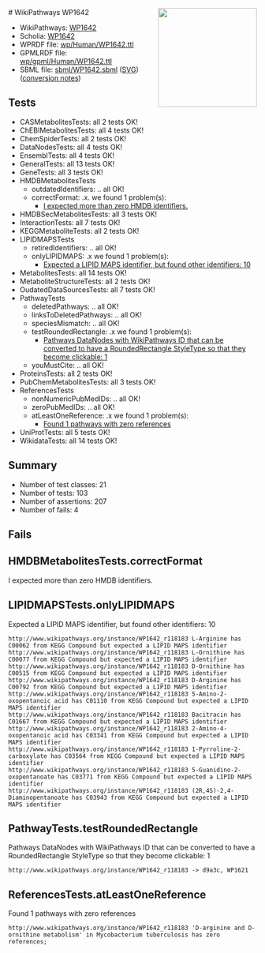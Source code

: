<img style="float: right; width: 200px" src="../logo.png" />
# WikiPathways WP1642

* WikiPathways: [WP1642](https://identifiers.org/wikipathways:WP1642)
* Scholia: [WP1642](https://scholia.toolforge.org/wikipathways/WP1642)
* WPRDF file: [wp/Human/WP1642.ttl](../wp/Human/WP1642.ttl)
* GPMLRDF file: [wp/gpml/Human/WP1642.ttl](../wp/gpml/Human/WP1642.ttl)
* SBML file: [sbml/WP1642.sbml](../sbml/WP1642.sbml) ([SVG](../sbml/WP1642.svg)) ([conversion notes](../sbml/WP1642.txt))

## Tests
* CASMetabolitesTests: all 2 tests OK!
* ChEBIMetabolitesTests: all 4 tests OK!
* ChemSpiderTests: all 2 tests OK!
* DataNodesTests: all 4 tests OK!
* EnsemblTests: all 4 tests OK!
* GeneralTests: all 13 tests OK!
* GeneTests: all 3 tests OK!
* HMDBMetabolitesTests
    * outdatedIdentifiers: .. all OK!
    * correctFormat: .x. we found 1 problem(s):
        * [I expected more than zero HMDB identifiers.](#ad154c1e)
* HMDBSecMetabolitesTests: all 3 tests OK!
* InteractionTests: all 7 tests OK!
* KEGGMetaboliteTests: all 2 tests OK!
* LIPIDMAPSTests
    * retiredIdentifiers: .. all OK!
    * onlyLIPIDMAPS: .x we found 1 problem(s):
        * [Expected a LIPID MAPS identifier, but found other identifiers: 10](#d0bfb678)
* MetabolitesTests: all 14 tests OK!
* MetaboliteStructureTests: all 2 tests OK!
* OudatedDataSourcesTests: all 7 tests OK!
* PathwayTests
    * deletedPathways: .. all OK!
    * linksToDeletedPathways: .. all OK!
    * speciesMismatch: .. all OK!
    * testRoundedRectangle: .x we found 1 problem(s):
        * [Pathways DataNodes with WikiPathways ID that can be converted to have a RoundedRectangle StyleType so that they become clickable: 1](#9fbad3cb)
    * youMustCite: .. all OK!
* ProteinsTests: all 2 tests OK!
* PubChemMetabolitesTests: all 3 tests OK!
* ReferencesTests
    * nonNumericPubMedIDs: .. all OK!
    * zeroPubMedIDs: .. all OK!
    * atLeastOneReference: .x we found 1 problem(s):
        * [Found 1 pathways with zero references](#35eb778e)
* UniProtTests: all 5 tests OK!
* WikidataTests: all 14 tests OK!


## Summary

* Number of test classes: 21
* Number of tests: 103
* Number of assertions: 207
* Number of fails: 4

## Fails

<a name="ad154c1e" />

## HMDBMetabolitesTests.correctFormat

I expected more than zero HMDB identifiers.
<a name="d0bfb678" />

## LIPIDMAPSTests.onlyLIPIDMAPS

Expected a LIPID MAPS identifier, but found other identifiers: 10
```
http://www.wikipathways.org/instance/WP1642_r118183 L-Arginine has C00062 from KEGG Compound but expected a LIPID MAPS identifier
http://www.wikipathways.org/instance/WP1642_r118183 L-Ornithine has C00077 from KEGG Compound but expected a LIPID MAPS identifier
http://www.wikipathways.org/instance/WP1642_r118183 D-Ornithine has C00515 from KEGG Compound but expected a LIPID MAPS identifier
http://www.wikipathways.org/instance/WP1642_r118183 D-Arginine has C00792 from KEGG Compound but expected a LIPID MAPS identifier
http://www.wikipathways.org/instance/WP1642_r118183 5-Amino-2-oxopentanoic acid has C01110 from KEGG Compound but expected a LIPID MAPS identifier
http://www.wikipathways.org/instance/WP1642_r118183 Bacitracin has C01667 from KEGG Compound but expected a LIPID MAPS identifier
http://www.wikipathways.org/instance/WP1642_r118183 2-Amino-4-oxopentanoic acid has C03341 from KEGG Compound but expected a LIPID MAPS identifier
http://www.wikipathways.org/instance/WP1642_r118183 1-Pyrroline-2-carboxylate has C03564 from KEGG Compound but expected a LIPID MAPS identifier
http://www.wikipathways.org/instance/WP1642_r118183 5-Guanidino-2-oxopentanoate has C03771 from KEGG Compound but expected a LIPID MAPS identifier
http://www.wikipathways.org/instance/WP1642_r118183 (2R,4S)-2,4-Diaminopentanoate has C03943 from KEGG Compound but expected a LIPID MAPS identifier
```

<a name="9fbad3cb" />

## PathwayTests.testRoundedRectangle

Pathways DataNodes with WikiPathways ID that can be converted to have a RoundedRectangle StyleType so that they become clickable: 1
```
http://www.wikipathways.org/instance/WP1642_r118183 -> d9a3c, WP1621
 ```

<a name="35eb778e" />

## ReferencesTests.atLeastOneReference

Found 1 pathways with zero references
```
http://www.wikipathways.org/instance/WP1642_r118183 'D-arginine and D-ornithine metabolism' in Mycobacterium tuberculosis has zero references; 
```

